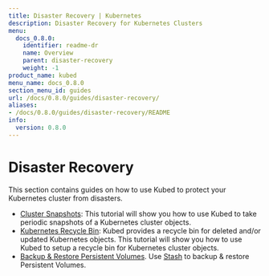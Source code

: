 ```yaml
---
title: Disaster Recovery | Kubernetes
description: Disaster Recovery for Kubernetes Clusters
menu:
  docs_0.8.0:
    identifier: readme-dr
    name: Overview
    parent: disaster-recovery
    weight: -1
product_name: kubed
menu_name: docs_0.8.0
section_menu_id: guides
url: /docs/0.8.0/guides/disaster-recovery/
aliases:
- /docs/0.8.0/guides/disaster-recovery/README
info:
  version: 0.8.0
---
```


# Disaster Recovery

This section contains guides on how to use Kubed to protect your Kubernetes cluster from disasters.

  - [Cluster Snapshots](/docs/0.8.0/guides/disaster-recovery/cluster-snapshot): This tutorial will show you how to use Kubed to take periodic snapshots of a Kubernetes cluster objects.
  - [Kubernetes Recycle Bin](/docs/0.8.0/guides/disaster-recovery/recycle-bin): Kubed provides a recycle bin for deleted and/or updated Kubernetes objects. This tutorial will show you how to use Kubed to setup a recycle bin for Kubernetes cluster objects.
  - [Backup & Restore Persistent Volumes](/docs/0.8.0/guides/disaster-recovery/stash). Use [Stash](https://appscode.com/products/stash) to backup & restore Persistent Volumes.
